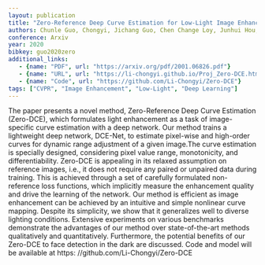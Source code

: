 ```yaml
---
layout: publication
title: "Zero-Reference Deep Curve Estimation for Low-Light Image Enhancement"
authors: Chunle Guo, Chongyi, Jichang Guo, Chen Change Loy, Junhui Hou, Sam Kwong, Runmin Cong
conference: Arxiv
year: 2020
bibkey: guo2020zero
additional_links:
   - {name: "PDF", url: "https://arxiv.org/pdf/2001.06826.pdf"}
   - {name: "URL", url: "https://li-chongyi.github.io/Proj_Zero-DCE.html"}
   - {name: "Code", url: "https://github.com/Li-Chongyi/Zero-DCE"}  
tags: ["CVPR", "Image Enhancement", "Low-Light", "Deep Learning"]
---
```

The paper presents a novel method, Zero-Reference
Deep Curve Estimation (Zero-DCE), which formulates light
enhancement as a task of image-specific curve estimation
with a deep network. Our method trains a lightweight deep
network, DCE-Net, to estimate pixel-wise and high-order
curves for dynamic range adjustment of a given image.The
curve estimation is specially designed, considering pixel
value range, monotonicity, and differentiability. Zero-DCE
is appealing in its relaxed assumption on reference images,
i.e., it does not require any paired or unpaired data during training. This is achieved through a set of carefully
formulated non-reference loss functions, which implicitly
measure the enhancement quality and drive the learning
of the network. Our method is efficient as image enhancement can be achieved by an intuitive and simple nonlinear
curve mapping. Despite its simplicity, we show that it generalizes well to diverse lighting conditions. Extensive experiments on various benchmarks demonstrate the advantages of our method over state-of-the-art methods qualitatively and quantitatively. Furthermore, the potential benefits of our Zero-DCE to face detection in the dark are
discussed. Code and model will be available at https:
//github.com/Li-Chongyi/Zero-DCE
